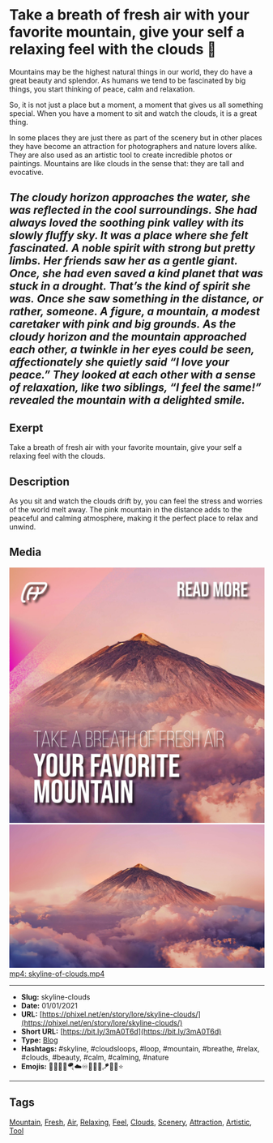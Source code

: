 # Take a breath of fresh air with your favorite mountain, give your self a relaxing feel with the clouds 🗻
Mountains may be the highest natural things in our world, they do have a great beauty and splendor. As humans we tend to be fascinated by big things, you start thinking of peace, calm and relaxation.

So, it is not just a place but a moment, a moment that gives us all something special. When you have a moment to sit and watch the clouds, it is a great thing.

In some places they are just there as part of the scenery but in other places they have become an attraction for photographers and nature lovers alike. They are also used as an artistic tool to create incredible photos or paintings. Mountains are like clouds in the sense that: they are tall and evocative.

_The cloudy horizon approaches the water, she was reflected in the cool surroundings._
_She had always loved the soothing pink valley with its slowly fluffy sky. It was a place where she felt fascinated._
_A noble spirit with strong but pretty limbs. Her friends saw her as a gentle giant. Once, she had even saved a kind planet that was stuck in a drought. That’s the kind of spirit she was._
_Once she saw something in the distance, or rather, someone. A figure, a mountain, a modest caretaker with pink and big grounds._
_As the cloudy horizon and the mountain approached each other, a twinkle in her eyes could be seen, affectionately she quietly said “I love your peace.”_
_They looked at each other with a sense of relaxation, like two siblings, “I feel the same!” revealed the mountain with a delighted smile._
------------
## Exerpt
Take a breath of fresh air with your favorite mountain, give your self a relaxing feel with the clouds.
## Description
As you sit and watch the clouds drift by, you can feel the stress and worries of the world melt away. The pink mountain in the distance adds to the peaceful and calming atmosphere, making it the perfect place to relax and unwind.
## Media
<img src="media/11aff43e/cover-skyline-clouds.jpg" loading="lazy"><br>
<img src="media/d91035cb/mountain-16-9.jpg" loading="lazy"><br>
	<a href="media/24896a3f/skyline-of-clouds.mp4" target="_media">mp4: skyline-of-clouds.mp4</a><br>

------------
- **Slug:** skyline-clouds
- **Date:** 01/01/2021
- **URL:** [https://phixel.net/en/story/lore/skyline-clouds/](https://phixel.net/en/story/lore/skyline-clouds/)
- **Short URL:** [https://bit.ly/3mA0T6d](https://bit.ly/3mA0T6d)
- **Type:** [Blog](#blog)
- **Hashtags:** #skyline, #cloudsloops, #loop, #mountain, #breathe, #relax, #clouds, #beauty, #calm, #calming, #nature
- **Emojis:** 🍂🗻🌄🍃🪂☁️♾️🌄😮‍💨🪁🌈🧊⭐

------------
## Tags
[Mountain](#mountain), [Fresh](#fresh), [Air](#air), [Relaxing](#relaxing), [Feel](#feel), [Clouds](#clouds), [Scenery](#scenery), [Attraction](#attraction), [Artistic](#artistic), [Tool](#tool)
